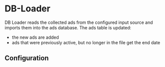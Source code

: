 # DB-Loader
DB Loader reads the collected ads from the configured input source and imports them into the ads database.
The ads table is updated:
* the new ads are added
* ads that were previously active, but no longer in the file get the end date

## Configuration

